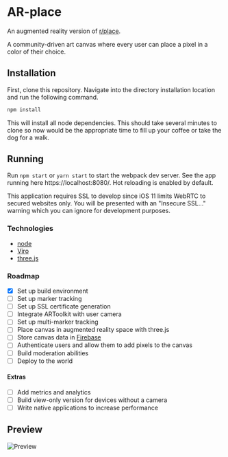 # AR-place

An augmented reality version of [r/place](https://www.reddit.com/r/place/).

A community-driven art canvas where every user can place a pixel in a color of their choice.

## Installation

First, clone this repository. Navigate into the directory installation location and run the following command.

```bash
npm install
```

This will install all node dependencies. This should take several minutes to clone so now would be the appropriate time to fill up your coffee or take the dog for a walk.

## Running

Run `npm start` or `yarn start` to start the webpack dev server.
See the app running here https://localhost:8080/. Hot reloading is enabled by default.

This application requires SSL to develop since iOS 11 limits WebRTC to secured websites only. You will be presented with an "Insecure SSL..." warning which you can ignore for development purposes.

### Technologies

* [node](https://nodejs.org/en/)
* [Viro](https://docs.viromedia.com/docs/quick-start)
* [three.js](https://threejs.org/)

### Roadmap

* [x] Set up build environment
* [ ] Set up marker tracking
* [ ] Set up SSL certificate generation
* [ ] Integrate ARToolkit with user camera
* [ ] Set up multi-marker tracking
* [ ] Place canvas in augmented reality space with three.js
* [ ] Store canvas data in [Firebase](https://firebase.google.com/)
* [ ] Authenticate users and allow them to add pixels to the canvas
* [ ] Build moderation abilities
* [ ] Deploy to the world

#### Extras

* [ ] Add metrics and analytics
* [ ] Build view-only version for devices without a camera
* [ ] Write native applications to increase performance

## Preview

![Preview](static/preview.gif)
